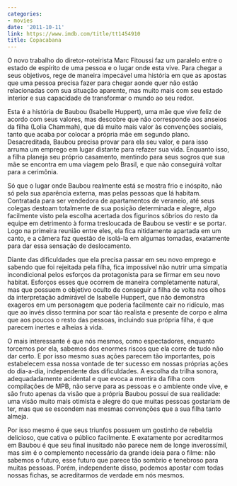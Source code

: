 ```yaml
---
categories:
- movies
date: '2011-10-11'
link: https://www.imdb.com/title/tt1454910
title: Copacabana
---
```


O novo trabalho do diretor-roteirista Marc Fitoussi faz um paralelo entre o estado de espírito de uma pessoa e o lugar onde esta vive. Para chegar a seus objetivos, rege de maneira impecável uma história em que as apostas que uma pessoa precisa fazer para chegar aonde quer não estão relacionadas com sua situação aparente, mas muito mais com seu estado interior e sua capacidade de transformar o mundo ao seu redor.

Esta é a história de Baubou (Isabelle Huppert), uma mãe que vive feliz de acordo com seus valores, mas descobre que não corresponde aos anseios da filha (Lolia Chammah), que dá muito mais valor às convenções sociais, tanto que acaba por colocar a própria mãe em segundo plano. Desacreditada, Baubou precisa provar para ela seu valor, e para isso arruma um emprego em lugar distante para refazer sua vida. Enquanto isso, a filha planeja seu próprio casamento, mentindo para seus sogros que sua mãe se encontra em uma viagem pelo Brasil, e que não conseguirá voltar para a cerimônia.

Só que o lugar onde Baubou realmente está se mostra frio e inóspito, não só pela sua aparência externa, mas pelas pessoas que lá habitam. Contratada para ser vendedora de apartamentos de veraneio, até seus colegas destoam totalmente de sua posição determinada e alegre, algo facilmente visto pela escolha acertada dos figurinos sóbrios do resto da equipe em detrimento à forma tresloucada de Baubou se vestir e se portar. Logo na primeira reunião entre eles, ela fica nitidamente apartada em um canto, e a câmera faz questão de isolá-la em algumas tomadas, exatamente para dar essa sensação de deslocamento.

Diante das dificuldades que ela precisa passar em seu novo emprego e sabendo que foi rejeitada pela filha, fica impossível não nutrir uma simpatia incondicional pelos esforços da protagonista para se firmar em seu novo habitat. Esforços esses que ocorrem de maneira completamente natural, mas que possuem o objetivo oculto de conseguir a filha de volta nos olhos da interpretação admirável de Isabelle Huppert, que não demonstra exageros em um personagem que poderia facilmente cair no ridículo, mas que ao invés disso termina por soar tão realista e presente de corpo e alma que aos poucos o resto das pessoas, incluindo sua própria filha, é que parecem inertes e alheias à vida.

O mais interessante é que nós mesmos, como espectadores, enquanto torcemos por ela, sabemos dos enormes riscos que ela corre de tudo não dar certo. E por isso mesmo suas ações parecem tão importantes, pois estabelecem essa nossa vontade de ter sucesso em nossas próprias ações do dia-a-dia, independente das dificuldades. A escolha da trilha sonora, adequadadamente acidental e que evoca a mentira da filha com compilações de MPB, não serve para as pessoas e o ambiente onde vive, e são fruto apenas da visão que a própria Baubou possui de sua realidade: uma visão muito mais otimista e alegre do que muitas pessoas gostariam de ter, mas que se escondem nas mesmas convenções que a sua filha tanto almeja.

Por isso mesmo é que seus triunfos possuem um gostinho de rebeldia delicioso, que cativa o público facilmente. E exatamente por acreditarmos em Baubou é que seu final inusitado não parece nem de longe inverossímil, mas sim é o complemento necessário da grande ideia para o filme: não sabemos o futuro, esse futuro que parece tão sombrio e tenebroso para muitas pessoas. Porém, independente disso, podemos apostar com todas nossas fichas, se acreditarmos de verdade em nós mesmos.